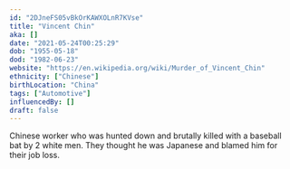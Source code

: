 ```yaml
---
id: "2DJneFS05vBkOrKAWXOLnR7KVse"
title: "Vincent Chin"
aka: []
date: "2021-05-24T00:25:29"
dob: "1955-05-18"
dod: "1982-06-23"
website: "https://en.wikipedia.org/wiki/Murder_of_Vincent_Chin"
ethnicity: ["Chinese"]
birthLocation: "China"
tags: ["Automotive"]
influencedBy: []
draft: false
---
```


Chinese worker who was hunted down and brutally killed with a baseball bat by 2
white men. They thought he was Japanese and blamed him for their job loss.
